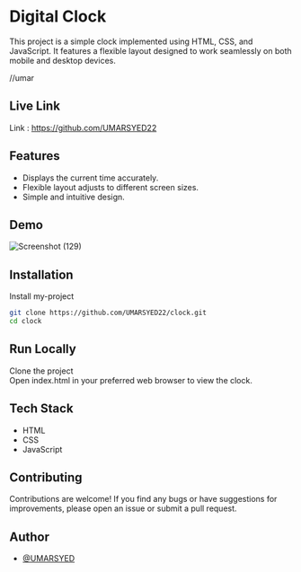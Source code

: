 
# Digital Clock
This project is a simple clock implemented using HTML, CSS, and JavaScript. It features a flexible layout designed to work seamlessly on both mobile and desktop devices.

//umar

## Live Link
Link :
https://github.com/UMARSYED22
## Features

- Displays the current time accurately.
- Flexible layout adjusts to different screen sizes.
- Simple and intuitive design.


## Demo
![Screenshot (129)](https://github.com/UMARSYED22/clock/assets/91256810/93a8e23b-45d2-472b-b6ce-d4f953e4d478)



## Installation

Install my-project

```bash
git clone https://github.com/UMARSYED22/clock.git
cd clock
```
    
## Run Locally

Clone the project  
Open index.html in your preferred web browser to view the clock.


## Tech Stack

- HTML
- CSS
- JavaScript


## Contributing

Contributions are welcome! If you find any bugs or have suggestions for improvements, please open an issue or submit a pull request.


## Author

- [@UMARSYED](https://github.com/UMARSYED22)

